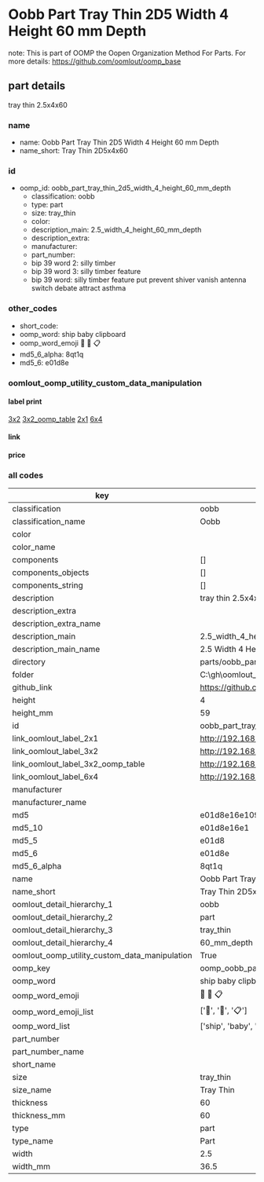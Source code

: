 # Oobb Part Tray Thin 2D5 Width 4 Height 60 mm Depth  

note: This is part of OOMP the Oopen Organization Method For Parts. For more details: https://github.com/oomlout/oomp_base

##  part details
  



tray thin 2.5x4x60



### name
* name: Oobb Part Tray Thin 2D5 Width 4 Height 60 mm Depth
* name_short: Tray Thin 2D5x4x60 
### id
* oomp_id: oobb_part_tray_thin_2d5_width_4_height_60_mm_depth
  * classification: oobb
  * type: part
  * size: tray_thin
  * color: 
  * description_main: 2.5_width_4_height_60_mm_depth
  * description_extra: 
  * manufacturer: 
  * part_number: 
  * bip 39 word 2: silly timber
  * bip 39 word 3: silly timber feature
  * bip 39 word: silly timber feature put prevent shiver vanish antenna switch debate attract asthma

### other_codes
* short_code: 
* oomp_word: ship baby clipboard
* oomp_word_emoji :ship: :baby: :clipboard:
* md5_6_alpha: 8qt1q
* md5_6: e01d8e






### oomlout_oomp_utility_custom_data_manipulation
#### label print
[3x2](http://192.168.1.245:1112/?label=oomp%208qt1q)
[3x2_oomp_table](http://192.168.1.108:1112/?label=oomp%208qt1q)
[2x1](http://192.168.1.242:1112/?label=oomp%208qt1q)
[6x4](http://192.168.1.55:1112/?label=oomp%208qt1q)    

#### link

                              

#### price







### all codes 
| key | value |  
| --- | --- |  
| classification | oobb |  
| classification_name | Oobb |  
| color |  |  
| color_name |  |  
| components | [] |  
| components_objects | [] |  
| components_string | [] |  
| description | tray thin 2.5x4x60 |  
| description_extra |  |  
| description_extra_name |  |  
| description_main | 2.5_width_4_height_60_mm_depth |  
| description_main_name | 2.5 Width 4 Height 60 mm Depth |  
| directory | parts/oobb_part_tray_thin_2d5_width_4_height_60_mm_depth |  
| folder | C:\gh\oomlout_oobb_version_4_generated_parts\parts\oobb_part_tray_thin_2d5_width_4_height_60_mm_depth |  
| github_link | https://github.com/oomlout/oomlout_oomp_part_src/tree/main/parts/oobb_part_tray_thin_2d5_width_4_height_60_mm_depth |  
| height | 4 |  
| height_mm | 59 |  
| id | oobb_part_tray_thin_2d5_width_4_height_60_mm_depth |  
| link_oomlout_label_2x1 | http://192.168.1.242:1112/?label=oomp%208qt1q |  
| link_oomlout_label_3x2 | http://192.168.1.245:1112/?label=oomp%208qt1q |  
| link_oomlout_label_3x2_oomp_table | http://192.168.1.108:1112/?label=oomp%208qt1q |  
| link_oomlout_label_6x4 | http://192.168.1.55:1112/?label=oomp%208qt1q |  
| manufacturer |  |  
| manufacturer_name |  |  
| md5 | e01d8e16e109de2b18d52aeca8788e45 |  
| md5_10 | e01d8e16e1 |  
| md5_5 | e01d8 |  
| md5_6 | e01d8e |  
| md5_6_alpha | 8qt1q |  
| name | Oobb Part Tray Thin 2D5 Width 4 Height 60 mm Depth |  
| name_short | Tray Thin 2D5x4x60  |  
| oomlout_detail_hierarchy_1 | oobb |  
| oomlout_detail_hierarchy_2 | part |  
| oomlout_detail_hierarchy_3 | tray_thin |  
| oomlout_detail_hierarchy_4 | 60_mm_depth |  
| oomlout_oomp_utility_custom_data_manipulation | True |  
| oomp_key | oomp_oobb_part_tray_thin_2d5_width_4_height_60_mm_depth |  
| oomp_word | ship baby clipboard |  
| oomp_word_emoji | :ship: :baby: :clipboard: |  
| oomp_word_emoji_list | [':ship:', ':baby:', ':clipboard:'] |  
| oomp_word_list | ['ship', 'baby', 'clipboard'] |  
| part_number |  |  
| part_number_name |  |  
| short_name |  |  
| size | tray_thin |  
| size_name | Tray Thin |  
| thickness | 60 |  
| thickness_mm | 60 |  
| type | part |  
| type_name | Part |  
| width | 2.5 |  
| width_mm | 36.5 |  
